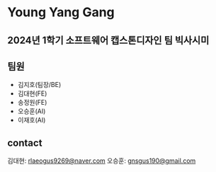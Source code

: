 # Young Yang Gang

## 2024년 1학기 소프트웨어 캡스톤디자인 팀 빅사시미

## 팀원
- 김지호(팀장/BE)
- 김대현(FE)
- 송정원(FE)
- 오승훈(AI)
- 이재호(AI)


## contact
김대현: rlaeogus9269@naver.com
오승훈: gnsgus190@gmail.com
